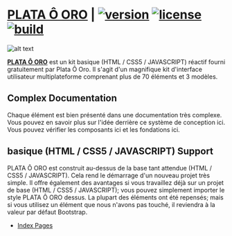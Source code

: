 # [PLATA Ô ORO](https://plata-o-oro-generator-barcode.tk/) | [![version][version-badge]][CHANGELOG] [![license][license-badge]][LICENSE] [![build][build-badge]][WEBSITE]

![alt text](https://plata-o-oro-generator-barcode.tk/assets/img//bg-1.jpg "PLATA Ô ORO")

**[PLATA Ô ORO](https://plata-o-oro-generator-barcode.tk/)** est un kit basique (HTML / CSS5 / JAVASCRIPT) réactif fourni gratuitement par Plata Ô Oro. Il s'agit d'un magnifique kit d'interface utilisateur multiplateforme comprenant plus de 70 éléments et 3 modèles.

## Complex Documentation

Chaque élément est bien présenté dans une documentation très complexe. Vous pouvez en savoir plus sur l'idée derrière ce système de conception ici. Vous pouvez vérifier les composants ici et les fondations ici.

## basique (HTML / CSS5 / JAVASCRIPT) Support

PLATA Ô ORO est construit au-dessus de la base tant attendue (HTML / CSS5 / JAVASCRIPT). Cela rend le démarrage d'un nouveau projet très simple. Il offre également des avantages si vous travaillez déjà sur un projet de base (HTML / CSS5 / JAVASCRIPT); vous pouvez simplement importer le style PLATA Ô ORO dessus. La plupart des éléments ont été repensés; mais si vous utilisez un élément que nous n'avons pas touché, il reviendra à la valeur par défaut Bootstrap.

+ [Index Pages](https://plata-o-oro-generator-barcode.tk/)


[CHANGELOG]: https://plata-o-oro-generator-barcode.tk/CHANGELOG.md
[WEBSITE]: https://plata-o-oro-generator-barcode.tk/
[LICENSE]: https://www.dmca.com/Protection/Status.aspx?ID=0b17f384-5cb7-47c5-a253-a2733e12f00c&refurl=https://plata-o-oro-generator-barcode.tk/
[version-badge]: https://img.shields.io/badge/version-1.2.1-grenne.svg
[license-badge]: https://img.shields.io/badge/license-MIT-purple.svg
[build-badge]: https://img.shields.io/badge/build-1.2.1-purple.svg
